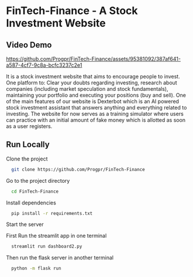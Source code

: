 # FinTech-Finance - A Stock Investment Website

## Video Demo
https://github.com/Progpr/FinTech-Finance/assets/95381092/387af641-a587-4cf7-9c8a-bcfc3237c2e1

It is a stock investment website that aims to encourage people to invest. One platform to: Clear your doubts regarding investing, research about companies (including market speculation and stock fundamentals), maintaining your portfolio and executing your positions (buy and sell). One of the main features of our website is Dexterbot which is an AI powered stock investment assistant that answers anything and everything related to investing. The website for now serves as a training simulator where users can practice with an initial amount of fake money which is allotted as soon as a user registers.
  
## Run Locally

Clone the project

```bash
  git clone https://github.com/Progpr/FinTech-Finance
```

Go to the project directory

```bash
  cd FinTech-Finance
```

Install dependencies

```bash
  pip install -r requirements.txt
```

Start the server

First Run the streamlit app in one terminal
```bash
  streamlit run dashboard2.py
```
Then run the flask server in another terminal
```bash
  python -m flask run
```


